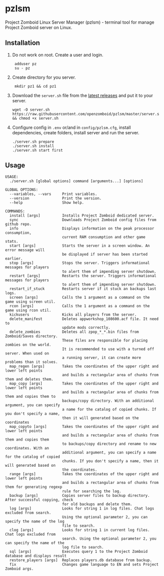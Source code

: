 # pzlsm
Project Zomboid Linux Server Manager (pzlsm) - terminal tool for manage Project Zomboid server on Linux.  

## Installation
1. Do not work on root. Create a user and login.

        adduser pz
        su - pz

2. Create directory for you server.
   
        mkdir pz1 && cd pz1

3. Download the `server.sh` file from the [latest releases](https://github.com/openzomboid/pzctl/releases/latest) and put it to your server.
   
       wget -O server.sh https://raw.githubusercontent.com/openzomboid/pzlsm/master/server.sh && chmod +x server.sh

4. Configure config in `.env` or/and in `config/pzlsm.cfg`, install dependencies, create folders, install server and run the server.
   
       ./server.sh prepare
       ./server.sh install
       ./server.sh start first

## Usage
```text
USAGE:
  ./server.sh [global options] command [arguments...] [options]

GLOBAL OPTIONS:
  --variables, --vars     Print variables.
  --version               Print the version.
  --help                  Show help.

COMMANDS:
  install [args]          Installs Project Zomboid dedicated server.
  sync                    Downloads Project Zomboid config files from github repo.
  info                    Displays information on the peak processor consumption,
                          current RAM consumption and other game stats.
  start [args]            Starts the server in a screen window. An error message will
                          be displayed if server has been started earlier.
  stop [args]             Stops the server. Triggers informational messages for players
                          to alert them of impending server shutdown.
  restart [args]          Restarts the server. Triggers informational messages for players
                          to alert them of impending server shutdown.
  restart_if_stuck        Restarts server if it stuck an backups last logs.
  screen [args]           Calls the 1 argument as a command on the game using screen util.
  rcon [args]             Calls the 1 argument as a command on the game using rcon util.
  kickusers               Kicks all players from the server.
  delete_manifest         Deletes appworkshop_108600.acf file. It need to
                          update mods correctly.
  delete_zombies          Deletes all zpop_*_*.bin files from Zomboid/Saves directory.
                          These files are responsible for placing zombies on the world.
                          It is recommended to use with a turned off server. When used on
                          a running server, it can create more problems than it solves.
  map_regen [args]        Takes the coordinates of the upper right and lower left points
                          and builds a rectangular area of chunks from them and deletes them.
  map_copy [args]         Takes the coordinates of the upper right and lower left points
                          and builds a rectangular area of chunks from them and copies them to
                          backups/copy directory. With an additional argument, you can specify
                          a name for the catalog of copied chunks. If you don't specify a name,
                          then it will generated based on the coordinates
  map_copyto [args]       Takes the coordinates of the upper right and lower left points
                          and builds a rectangular area of chunks from them and copies them
                          to backups/copy directory and rename to new coordinates. With an
                          additional argument, you can specify a name for the catalog of copied
                          chunks. If you don't specify a name, then it will generated based on
                          the coordinates.
  range [args]            Takes the coordinates of the upper right and lower left points
                          and builds a rectangular area of chunks from them for generating regexp
                          rule for searching the log.
  backup [args]           Copies server files to backup directory. After successful copying, check
                          for old backups and delete them.
  log [args]              Looks for string 1 in log files. Chat logs excluded from search.
                          Using the optional parameter 2, you can specify the name of the log
                          file to search.
  сlog [args]             Looks for string 1 in current log files. Chat logs excluded from
                          search. Using the optional parameter 2, you can specify the name of the
                          log file to search.
  sql [args]              Executes query 1 to the Project Zomboid database and displays result
  restore_players [args]  Replaces players.db database from backup.
  fix                     Changes game language to EN and sets Project Zomboid args.
```
